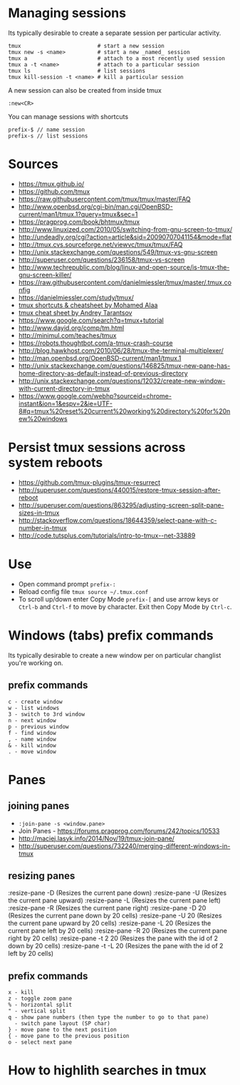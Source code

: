 # Managing sessions
Its typically desirable to create a separate session per particular activity.

```
tmux                        # start a new session
tmux new -s <name>          # start a new _named_ session
tmux a                      # attach to a most recently used session
tmux a -t <name>            # attach to a particular session
tmux ls                     # list sessions
tmux kill-session -t <name> # kill a particular session
```

A new session can also be created from inside tmux
```
:new<CR>
```

You can manage sessions with shortcuts
```
prefix-$ // name session
prefix-s // list sessions
```

# Sources
- https://tmux.github.io/
- https://github.com/tmux
- https://raw.githubusercontent.com/tmux/tmux/master/FAQ
- http://www.openbsd.org/cgi-bin/man.cgi/OpenBSD-current/man1/tmux.1?query=tmux&sec=1
- https://pragprog.com/book/bhtmux/tmux
- http://www.linuxized.com/2010/05/switching-from-gnu-screen-to-tmux/
- http://undeadly.org/cgi?action=article&sid=20090707041154&mode=flat
- http://tmux.cvs.sourceforge.net/viewvc/tmux/tmux/FAQ
- http://unix.stackexchange.com/questions/549/tmux-vs-gnu-screen
- http://superuser.com/questions/236158/tmux-vs-screen
- http://www.techrepublic.com/blog/linux-and-open-source/is-tmux-the-gnu-screen-killer/
- https://raw.githubusercontent.com/danielmiessler/tmux/master/.tmux.config
- https://danielmiessler.com/study/tmux/
- [tmux shortcuts & cheatsheet by Mohamed Alaa](https://gist.github.com/MohamedAlaa/2961058)
- [tmux cheat sheet by Andrey Tarantsov](https://gist.github.com/andreyvit/2921703)
- https://www.google.com/search?q=tmux+tutorial
- http://www.dayid.org/comp/tm.html
- http://minimul.com/teaches/tmux
- https://robots.thoughtbot.com/a-tmux-crash-course
- http://blog.hawkhost.com/2010/06/28/tmux-the-terminal-multiplexer/
- http://man.openbsd.org/OpenBSD-current/man1/tmux.1
- http://unix.stackexchange.com/questions/146825/tmux-new-pane-has-home-directory-as-default-instead-of-previous-directory
- http://unix.stackexchange.com/questions/12032/create-new-window-with-current-directory-in-tmux
- https://www.google.com/webhp?sourceid=chrome-instant&ion=1&espv=2&ie=UTF-8#q=tmux%20reset%20current%20working%20directory%20for%20new%20windows

# Persist tmux sessions across system reboots
- https://github.com/tmux-plugins/tmux-resurrect
- http://superuser.com/questions/440015/restore-tmux-session-after-reboot
- http://superuser.com/questions/863295/adjusting-screen-split-pane-sizes-in-tmux
- http://stackoverflow.com/questions/18644359/select-pane-with-c-number-in-tmux
- http://code.tutsplus.com/tutorials/intro-to-tmux--net-33889

# Use
- Open command prompt `prefix-:`
- Reload config file `tmux source ~/.tmux.conf`
- To scroll up/down enter Copy Mode `prefix-[` and use arrow keys or `Ctrl-b` and `Ctrl-f` to move by character. Exit then Copy Mode by `Ctrl-c`.

# Windows (tabs) prefix commands
Its typically desirable to create a new window per on particular changlist you're working on.

## prefix commands
```
c - create window
w - list windows
3 - switch to 3rd window
n - next window
p - previous window
f - find window
, - name window
& - kill window
. - move window
```

# Panes

## joining panes
- `:join-pane -s <window.pane>`
- Join Panes - https://forums.pragprog.com/forums/242/topics/10533
- http://maciej.lasyk.info/2014/Nov/19/tmux-join-pane/
- http://superuser.com/questions/732240/merging-different-windows-in-tmux

## resizing panes
:resize-pane -D (Resizes the current pane down)
:resize-pane -U (Resizes the current pane upward)
:resize-pane -L (Resizes the current pane left)
:resize-pane -R (Resizes the current pane right)
:resize-pane -D 20 (Resizes the current pane down by 20 cells)
:resize-pane -U 20 (Resizes the current pane upward by 20 cells)
:resize-pane -L 20 (Resizes the current pane left by 20 cells)
:resize-pane -R 20 (Resizes the current pane right by 20 cells)
:resize-pane -t 2 20 (Resizes the pane with the id of 2 down by 20 cells)
:resize-pane -t -L 20 (Resizes the pane with the id of 2 left by 20 cells)

## prefix commands
```
x - kill
z - toggle zoom pane
% - horizontal split
" - vertical split
q - show pane numbers (then type the number to go to that pane)
  - switch pane layout (SP char)
} - move pane to the next position
{ - move pane to the previous position
o - select next pane
```

# How to highlith searches in tmux

